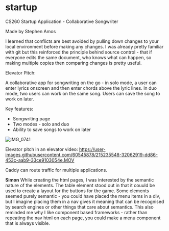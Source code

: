 # startup

CS260 Startup Application - Collaborative Songwriter

Made by Stephen Amos

I learned that conflicts are best avoided by pulling down changes to your local environment before making any changes.
I was already pretty familiar with git but this reinforced the principle behind source control - that if everyone edits the same document, who knows what can happen, so making multiple copies then comparing changes is pretty useful.

Elevator Pitch:

A collaborative app for songwriting on the go - in solo mode, a user can enter lyrics onscreen and then enter chords above the lyric lines. In duo mode, two users can work on the same song. Users can save the song to work on later.

Key features:

-   Songwriting page
-   Two modes - solo and duo
-   Ability to save songs to work on later

![IMG_0741](https://user-images.githubusercontent.com/60545878/215235314-5db65e77-a261-4922-b3ee-109862210231.PNG)

Elevator pitch in an elevator video:
https://user-images.githubusercontent.com/60545878/215235548-32062919-dd86-453c-aab9-33ce9103054e.MOV

Caddy can route traffic for multiple applications.

**Simon**
While creating the html pages, I was interested by the semantic nature of the elements. The table element stood out in that it couuld be used to
create a layout for the buttons for the game. Some elements seemed purely semantic - you could have placed the menu items in a div, but I imagine
placing them in a nav gives it meaning that can be recognised by search engines or other things that care about semantics.
This also reminded me why I like component based frameworks - rather than repeating the nav html on each page, you could make a menu component that is always visible.
